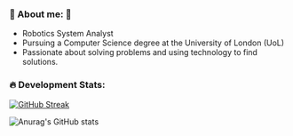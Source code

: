 ### :adult: About me: :mechanical_arm:
- Robotics System Analyst
- Pursuing a Computer Science degree at the University of London (UoL)
- Passionate about solving problems and using technology to find solutions.
  
### :fire: Development Stats:

[![GitHub Streak](https://github-readme-streak-stats.herokuapp.com?user=Argen1sw&theme=algolia&date_format=M%20j%5B%2C%20Y%5D)](https://git.io/streak-stats)

![Anurag's GitHub stats](https://github-readme-stats.vercel.app/api?username=Argen1sw&count_private=true&show_icons=true&theme=transparent)



  
